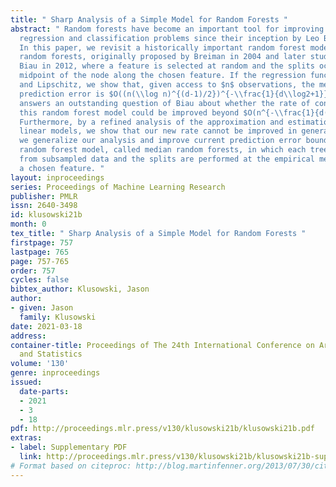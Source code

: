 ```yaml
---
title: " Sharp Analysis of a Simple Model for Random Forests "
abstract: " Random forests have become an important tool for improving accuracy in
  regression and classification problems since their inception by Leo Breiman in 2001.
  In this paper, we revisit a historically important random forest model, called centered
  random forests, originally proposed by Breiman in 2004 and later studied by Gérard
  Biau in 2012, where a feature is selected at random and the splits occurs at the
  midpoint of the node along the chosen feature. If the regression function is $d$-dimensional
  and Lipschitz, we show that, given access to $n$ observations, the mean-squared
  prediction error is $O((n(\\log n)^{(d-1)/2})^{-\\frac{1}{d\\log2+1}})$. This positively
  answers an outstanding question of Biau about whether the rate of convergence for
  this random forest model could be improved beyond $O(n^{-\\frac{1}{d(4/3)\\log2+1}})$.
  Furthermore, by a refined analysis of the approximation and estimation errors for
  linear models, we show that our new rate cannot be improved in general. Finally,
  we generalize our analysis and improve current prediction error bounds for another
  random forest model, called median random forests, in which each tree is constructed
  from subsampled data and the splits are performed at the empirical median along
  a chosen feature. "
layout: inproceedings
series: Proceedings of Machine Learning Research
publisher: PMLR
issn: 2640-3498
id: klusowski21b
month: 0
tex_title: " Sharp Analysis of a Simple Model for Random Forests "
firstpage: 757
lastpage: 765
page: 757-765
order: 757
cycles: false
bibtex_author: Klusowski, Jason
author:
- given: Jason
  family: Klusowski
date: 2021-03-18
address:
container-title: Proceedings of The 24th International Conference on Artificial Intelligence
  and Statistics
volume: '130'
genre: inproceedings
issued:
  date-parts:
  - 2021
  - 3
  - 18
pdf: http://proceedings.mlr.press/v130/klusowski21b/klusowski21b.pdf
extras:
- label: Supplementary PDF
  link: http://proceedings.mlr.press/v130/klusowski21b/klusowski21b-supp.pdf
# Format based on citeproc: http://blog.martinfenner.org/2013/07/30/citeproc-yaml-for-bibliographies/
---
```

